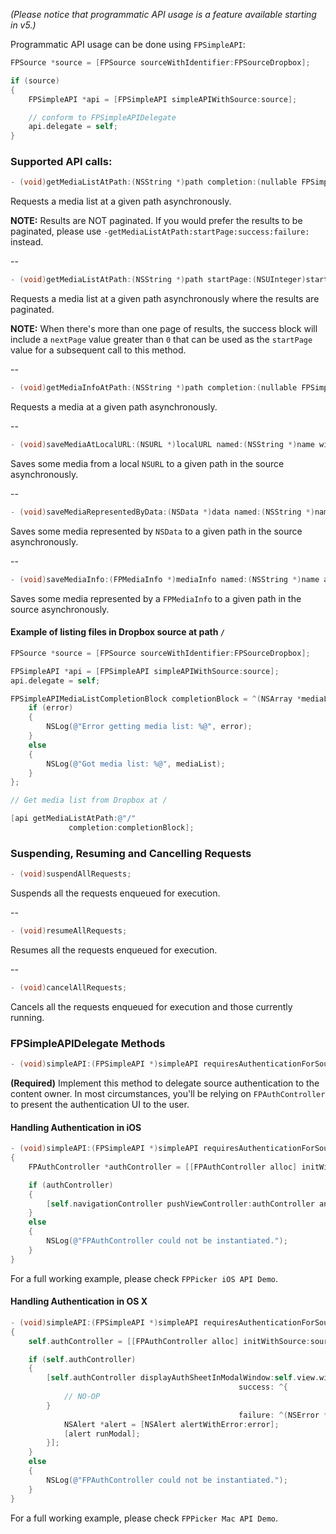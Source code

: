*(Please notice that programmatic API usage is a feature available starting in v5.)*

Programmatic API usage can be done using `FPSimpleAPI`:

```objective-c
FPSource *source = [FPSource sourceWithIdentifier:FPSourceDropbox];

if (source)
{
    FPSimpleAPI *api = [FPSimpleAPI simpleAPIWithSource:source];

    // conform to FPSimpleAPIDelegate
    api.delegate = self;
}
```

### Supported API calls:

```objective-c
- (void)getMediaListAtPath:(NSString *)path completion:(nullable FPSimpleAPIMediaListCompletionBlock)completion;
```

Requests a media list at a given path asynchronously.

**NOTE:** Results are NOT paginated. If you would prefer the results to be paginated, please use `-getMediaListAtPath:startPage:success:failure:` instead.

--

```objective-c
- (void)getMediaListAtPath:(NSString *)path startPage:(NSUInteger)startPage completion:(nullable FPSimpleAPIMediaListCompletionBlock)completion;
```

Requests a media list at a given path asynchronously where the results are paginated.

**NOTE:** When there's more than one page of results, the success block will include a `nextPage` value greater than `0` that can be used as the `startPage` value for a subsequent call to this method.

--

```objective-c
- (void)getMediaInfoAtPath:(NSString *)path completion:(nullable FPSimpleAPIMediaCompletionBlock)completion progress:(nullable FPSimpleAPIProgressBlock)progress;
```

Requests a media at a given path asynchronously.

--

```objective-c
- (void)saveMediaAtLocalURL:(NSURL *)localURL named:(NSString *)name withMimeType:(NSString *)mimetype atPath:(NSString *)path completion:(nullable FPSimpleAPIMediaCompletionBlock)completion progress:(nullable FPSimpleAPIProgressBlock)progress;
```

Saves some media from a local `NSURL` to a given path in the source asynchronously.

--

```objective-c
- (void)saveMediaRepresentedByData:(NSData *)data named:(NSString *)name withMimeType:(NSString *)mimetype atPath:(NSString *)path completion:(nullable FPSimpleAPIMediaCompletionBlock)completion progress:(nullable FPSimpleAPIProgressBlock)progress;
```

Saves some media represented by `NSData` to a given path in the source asynchronously.

--

```objective-c
- (void)saveMediaInfo:(FPMediaInfo *)mediaInfo named:(NSString *)name atPath:(NSString *)path completion:(nullable FPSimpleAPIMediaCompletionBlock)completion progress:(nullable FPSimpleAPIProgressBlock)progress;
```

Saves some media represented by a `FPMediaInfo` to a given path in the source asynchronously.

#### Example of listing files in Dropbox source at path `/`

```objective-c
FPSource *source = [FPSource sourceWithIdentifier:FPSourceDropbox];

FPSimpleAPI *api = [FPSimpleAPI simpleAPIWithSource:source];
api.delegate = self;

FPSimpleAPIMediaListCompletionBlock completionBlock = ^(NSArray *mediaList, NSUInteger nextPage, NSError *error) {
    if (error)
    {
        NSLog(@"Error getting media list: %@", error);
    }
    else
    {
        NSLog(@"Got media list: %@", mediaList);
    }
};

// Get media list from Dropbox at /

[api getMediaListAtPath:@"/"
             completion:completionBlock];
```

### Suspending, Resuming and Cancelling Requests

```objective-c
- (void)suspendAllRequests;
```

Suspends all the requests enqueued for execution.

--

```objective-c
- (void)resumeAllRequests;
```

Resumes all the requests enqueued for execution.

--

```objective-c
- (void)cancelAllRequests;
```

Cancels all the requests enqueued for execution and those currently running.

### FPSimpleAPIDelegate Methods

```objective-c
- (void)simpleAPI:(FPSimpleAPI *)simpleAPI requiresAuthenticationForSource:(FPSource *)source
```

**(Required)** Implement this method to delegate source authentication to the content owner. In most circumstances, you'll be relying on `FPAuthController` to present the authentication UI to the user.

#### Handling Authentication in iOS

```objective-c
- (void)simpleAPI:(FPSimpleAPI *)simpleAPI requiresAuthenticationForSource:(FPSource *)source
{
    FPAuthController *authController = [[FPAuthController alloc] initWithSource:source];

    if (authController)
    {
        [self.navigationController pushViewController:authController animated:YES];
    }
    else
    {
        NSLog(@"FPAuthController could not be instantiated.");
    }
}
```

For a full working example, please check `FPPicker iOS API Demo`.

#### Handling Authentication in OS X

```objective-c
- (void)simpleAPI:(FPSimpleAPI *)simpleAPI requiresAuthenticationForSource:(FPSource *)source
{
    self.authController = [[FPAuthController alloc] initWithSource:source];

    if (self.authController)
    {
        [self.authController displayAuthSheetInModalWindow:self.view.window
                                                   success: ^{
            // NO-OP
        }
                                                   failure: ^(NSError *__nonnull error) {
            NSAlert *alert = [NSAlert alertWithError:error];
            [alert runModal];
        }];
    }
    else
    {
        NSLog(@"FPAuthController could not be instantiated.");
    }
}
```

For a full working example, please check `FPPicker Mac API Demo`.

